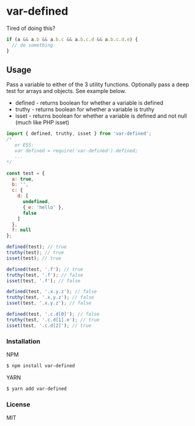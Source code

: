 # var-defined

Tired of doing this?

```js
if (a && a.b && a.b.c && a.b.c.d && a.b.c.d.e) {
  // do something
}
```

## Usage
Pass a variable to either of the 3 utility functions. Optionally pass a deep test for arrays and objects. See example below.
 - defined - returns boolean for whether a variable is defined
 - truthy - returns boolean for whether a variable is truthy
 - isset - returns boolean for whether a variable is defined and not null (much like PHP isset)

```js
import { defined, truthy, isset } from 'var-defined';
/*
   or ES5:
   var defined = require('var-defined').defined;
   ...
*/

const test = {
  a: true,
  b: '',
  c: {
    d: [
      undefined,
      { e: 'hello' },
      false
    ]
  },
  f: null
};

defined(test); // true
truthy(test); // true
isset(test); // true

defined(test, '.f'); // true
truthy(test, '.f'); // false
isset(test, '.f'); // false

defined(test, '.x.y.z'); // false
truthy(test, '.x.y.z'); // false
isset(test, '.x.y.z'); // false

defined(test, '.c.d[0]'); // false
truthy(test, '.c.d[1].e'); // true
isset(test, '.c.d[2]'); // true
```

### Installation

NPM
```sh
$ npm install var-defined
```

YARN
```sh
$ yarn add var-defined
```

### License

MIT